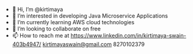 - 👋 Hi, I’m @kirtimaya
- 👀 I’m interested in developing Java Microservice Applications
- 🌱 I’m currently learning AWS cloud technologies
- 💞️ I’m looking to collaborate on free
- 📫 How to reach me at https://www.linkedin.com/in/kirtimaya-swain-403b4947/
                         kirtimayaswain@gmail.com
                         8270102379

<!---
kirtimaya/kirtimaya is a ✨ special ✨ repository because its `README.md` (this file) appears on your GitHub profile.
You can click the Preview link to take a look at your changes.
--->
